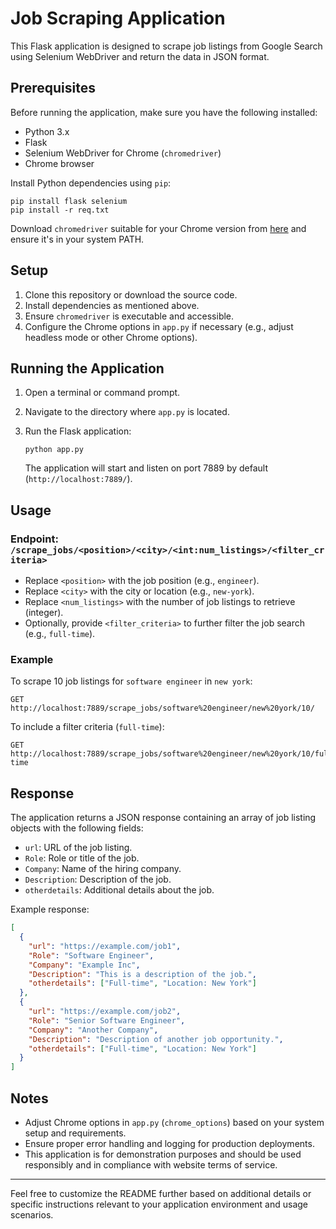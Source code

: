 

# Job Scraping Application

This Flask application is designed to scrape job listings from Google Search using Selenium WebDriver and return the data in JSON format.

## Prerequisites

Before running the application, make sure you have the following installed:

- Python 3.x
- Flask
- Selenium WebDriver for Chrome (`chromedriver`)
- Chrome browser

Install Python dependencies using `pip`:

```
pip install flask selenium
pip install -r req.txt
```

Download `chromedriver` suitable for your Chrome version from [here](https://sites.google.com/a/chromium.org/chromedriver/downloads) and ensure it's in your system PATH.

## Setup

1. Clone this repository or download the source code.
2. Install dependencies as mentioned above.
3. Ensure `chromedriver` is executable and accessible.
4. Configure the Chrome options in `app.py` if necessary (e.g., adjust headless mode or other Chrome options).

## Running the Application

1. Open a terminal or command prompt.
2. Navigate to the directory where `app.py` is located.
3. Run the Flask application:

   ```
   python app.py
   ```

   The application will start and listen on port 7889 by default (`http://localhost:7889/`).

## Usage

### Endpoint: `/scrape_jobs/<position>/<city>/<int:num_listings>/<filter_criteria>`

- Replace `<position>` with the job position (e.g., `engineer`).
- Replace `<city>` with the city or location (e.g., `new-york`).
- Replace `<num_listings>` with the number of job listings to retrieve (integer).
- Optionally, provide `<filter_criteria>` to further filter the job search (e.g., `full-time`).

### Example

To scrape 10 job listings for `software engineer` in `new york`:

```
GET http://localhost:7889/scrape_jobs/software%20engineer/new%20york/10/
```

To include a filter criteria (`full-time`):

```
GET http://localhost:7889/scrape_jobs/software%20engineer/new%20york/10/full-time
```

## Response

The application returns a JSON response containing an array of job listing objects with the following fields:

- `url`: URL of the job listing.
- `Role`: Role or title of the job.
- `Company`: Name of the hiring company.
- `Description`: Description of the job.
- `otherdetails`: Additional details about the job.

Example response:

```json
[
  {
    "url": "https://example.com/job1",
    "Role": "Software Engineer",
    "Company": "Example Inc",
    "Description": "This is a description of the job.",
    "otherdetails": ["Full-time", "Location: New York"]
  },
  {
    "url": "https://example.com/job2",
    "Role": "Senior Software Engineer",
    "Company": "Another Company",
    "Description": "Description of another job opportunity.",
    "otherdetails": ["Full-time", "Location: New York"]
  }
]
```

## Notes

- Adjust Chrome options in `app.py` (`chrome_options`) based on your system setup and requirements.
- Ensure proper error handling and logging for production deployments.
- This application is for demonstration purposes and should be used responsibly and in compliance with website terms of service.

---

Feel free to customize the README further based on additional details or specific instructions relevant to your application environment and usage scenarios.
